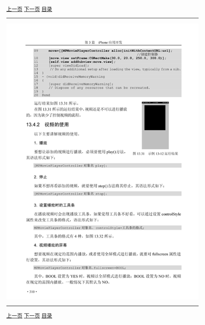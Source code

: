 [上一页](321.md) [下一页](323.md) [目录](../README.md)

***

![322](../images/322.png)

***

[上一页](321.md) [下一页](323.md) [目录](../README.md)